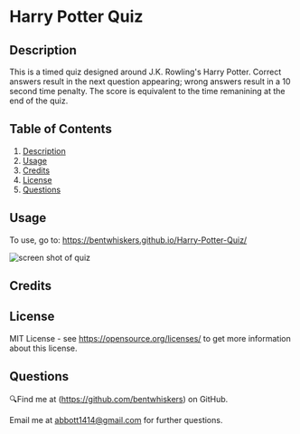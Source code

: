 # Harry Potter Quiz

## Description
This is a timed quiz designed around J.K. Rowling's Harry Potter. Correct answers result in the next question appearing; wrong answers result in a 10 second time penalty. The score is equivalent to the time remanining at the end of the quiz.

## Table of Contents
1. [Description](#description)
2. [Usage](#usage)
3. [Credits](#credits)
4. [License](#license)
5. [Questions](#questions)

## Usage
To use, go to: https://bentwhiskers.github.io/Harry-Potter-Quiz/

<image src='./images/quizScreenShot.png' alt='screen shot of quiz' />

## Credits


## License
MIT License - see https://opensource.org/licenses/ to get more information about this license.

## Questions
 🔍Find me at (https://github.com/bentwhiskers) on GitHub.

 Email me at abbott1414@gmail.com for further questions.